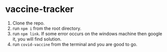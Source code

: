 # vaccine-tracker


1. Clone the repo.
2. run `npm i` from the root directory.
3. run `npm link`. If some error occurs on the windows machine then google it, you will find solution.
4. run `covid-vaccine` from the terminal and you are good to go.
